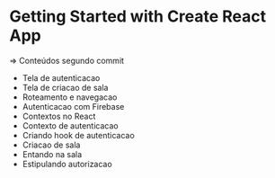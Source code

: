 # Getting Started with Create React App

=> Conteúdos segundo commit
  - Tela de autenticacao
  - Tela de criacao de sala
  - Roteamento e navegacao
  - Autenticacao com Firebase
  - Contextos no React
  - Contexto de autenticacao
  - Criando hook de autenticacao
  - Criacao de sala
  - Entando na sala
  - Estipulando autorizacao
  
